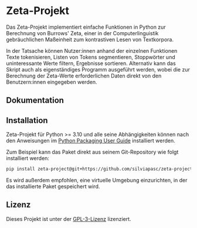 # Zeta-Projekt

Das Zeta-Projekt implementiert einfache Funktionen in Python zur Berechnung von Burrows' Zeta, einer in der Computerlinguistik gebräuchlichen Maßeinheit zum kontrastiven Lesen von Textkorpora.

In der Tatsache können Nutzer:innen anhand der einzelnen Funktionen Texte tokenisieren, Listen von Tokens segmentieren, Stoppwörter und uninteressante Werte filtern, Ergebnisse sortieren. Alternativ kann das Skript auch als eigenständiges Programm ausgeführt werden, wobei die zur Berechnung der Zeta-Werte erforderlichen Daten direkt von den Benutzern:innen eingegeben werden.

## Dokumentation



## Installation

Zeta-Projekt für Python >= 3.10 und alle seine Abhängigkeiten können nach den Anweisungen im [Python Packaging User Guide](https://packaging.python.org/en/latest/guides/section-install/) installiert werden. 

Zum Beispiel kann das Paket direkt aus seinem Git-Repository wie folgt installiert werden:

```bash
pip install zeta-project@git+https://github.com/silviapasc/zeta-project
```

Es wird außerdem empfohlen, eine virtuelle Umgebung einzurichten, in der das installierte Paket gespeichert wird.

## Lizenz

Dieses Projekt ist unter der [GPL-3-Lizenz](https://opensource.org/license/gpl-3-0/) lizenziert.
